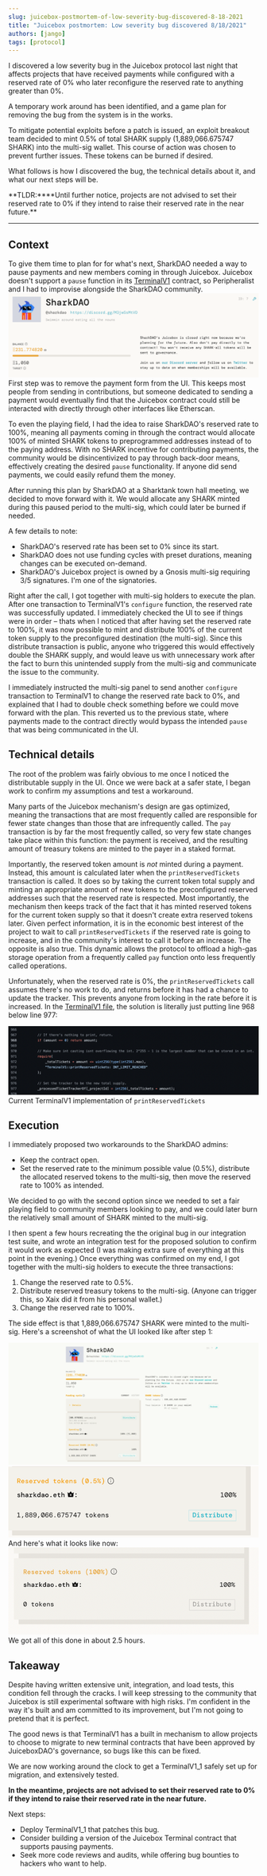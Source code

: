 ```yaml
---
slug: juicebox-postmortem-of-low-severity-bug-discovered-8-18-2021
title: "Juicebox postmortem: Low severity bug discovered 8/18/2021"
authors: [jango]
tags: [protocol]
---
```


I discovered a low severity bug in the Juicebox protocol last night that affects projects that have received payments while configured with a reserved rate of 0% who later reconfigure the reserved rate to anything greater than 0%.

A temporary work around has been identified, and a game plan for removing the bug from the system is in the works.

To mitigate potential exploits before a patch is issued, an exploit breakout team decided to mint 0.5% of total SHARK supply (1,889,066.675747 SHARK) into the multi-sig wallet. This course of action was chosen to prevent further issues. These tokens can be burned if desired.

What follows is how I discovered the bug, the technical details about it, and what our next steps will be.

**TLDR:\*\***Until further notice, projects are not advised to set their reserved rate to 0% if they intend to raise their reserved rate in the near future.\*\*

---

## Context

To give them time to plan for for what's next, SharkDAO needed a way to pause payments and new members coming in through Juicebox. Juicebox doesn't support a `pause` function in its [TerminalV1](https://etherscan.io/address/0xd569D3CCE55b71a8a3f3C418c329A66e5f714431) contract, so Peripheralist and I had to improvise alongside the SharkDAO community.
![](image.png)
First step was to remove the payment form from the UI. This keeps most people from sending in contributions, but someone dedicated to sending a payment would eventually find that the Juicebox contract could still be interacted with directly through other interfaces like Etherscan.

To even the playing field, I had the idea to raise SharkDAO's reserved rate to 100%, meaning all payments coming in through the contract would allocate 100% of minted SHARK tokens to preprogrammed addresses instead of to the paying address. With no SHARK incentive for contributing payments, the community would be disincentivized to pay through back-door means, effectively creating the desired `pause` functionality. If anyone did send payments, we could easily refund them the money.

After running this plan by SharkDAO at a Sharktank town hall meeting, we decided to move forward with it. We would allocate any SHARK minted during this paused period to the multi-sig, which could later be burned if needed.

A few details to note:

- SharkDAO's reserved rate has been set to 0% since its start.
- SharkDAO does not use funding cycles with preset durations, meaning changes can be executed on-demand.
- SharkDAO's Juicebox project is owned by a Gnosis multi-sig requiring 3/5 signatures. I'm one of the signatories.

Right after the call, I got together with multi-sig holders to execute the plan. After one transaction to TerminalV1's `configure` function, the reserved rate was successfully updated. I immediately checked the UI to see if things were in order – thats when I noticed that after having set the reserved rate to 100%, it was now possible to mint and distribute 100% of the current token supply to the preconfigured destination (the multi-sig). Since this distribute transaction is public, anyone who triggered this would effectively double the SHARK supply, and would leave us with unnecessary work after the fact to burn this unintended supply from the multi-sig and communicate the issue to the community.

I immediately instructed the multi-sig panel to send another `configure` transaction to TerminalV1 to change the reserved rate back to 0%, and explained that I had to double check something before we could move forward with the plan. This reverted us to the previous state, where payments made to the contract directly would bypass the intended `pause` that was being communicated in the UI.

## Technical details

The root of the problem was fairly obvious to me once I noticed the distributable supply in the UI. Once we were back at a safer state, I began work to confirm my assumptions and test a workaround.

Many parts of the Juicebox mechanism's design are gas optimized, meaning the transactions that are most frequently called are responsible for fewer state changes than those that are infrequently called. The `pay` transaction is by far the most frequently called, so very few state changes take place within this function: the payment is received, and the resulting amount of treasury tokens are minted to the payer in a staked format.

Importantly, the reserved token amount is _not_ minted during a payment. Instead, this amount is calculated later when the `printReservedTickets` transaction is called. It does so by taking the current token total supply and minting an appropriate amount of new tokens to the preconfigured reserved addresses such that the reserved rate is respected. Most importantly, the mechanism then keeps track of the fact that it has minted reserved tokens for the current token supply so that it doesn't create extra reserved tokens later. Given perfect information, it is in the economic best interest of the project to wait to call `printReservedTickets` if the reserved rate is going to increase, and in the community's interest to call it before an increase. The opposite is also true. This dynamic allows the protocol to offload a high-gas storage operation from a frequently called `pay` function onto less frequently called operations.

Unfortunately, when the reserved rate is 0%, the `printReservedTickets` call assumes there's no work to do, and returns before it has had a chance to update the tracker. This prevents anyone from locking in the rate before it is increased. In the [TerminalV1 file](https://github.com/jbx-protocol/juicehouse/blob/3555d7baf7fa8ba4bc350140201805c740e3df4e/packages/hardhat/contracts/TerminalV1.sol#L968), the solution is literally just putting line 968 below line 977:

![](image-1.png)Current TerminalV1 implementation of `printReservedTickets`

## Execution

I immediately proposed two workarounds to the SharkDAO admins:

- Keep the contract open.
- Set the reserved rate to the minimum possible value (0.5%), distribute the allocated reserved tokens to the multi-sig, then move the reserved rate to 100% as intended.

We decided to go with the second option since we needed to set a fair playing field to community members looking to pay, and we could later burn the relatively small amount of SHARK minted to the multi-sig.

I then spent a few hours recreating the the original bug in our integration test suite, and wrote an integration test for the proposed solution to confirm it would work as expected (I was making extra sure of everything at this point in the evening.) Once everything was confirmed on my end, I got together with the multi-sig holders to execute the three transactions:

1. Change the reserved rate to 0.5%.
2. Distribute reserved treasury tokens to the multi-sig. (Anyone can trigger this, so Xaix did it from his personal wallet.)
3. Change the reserved rate to 100%.

The side effect is that 1,889,066.675747 SHARK were minted to the multi-sig. Here's a screenshot of what the UI looked like after step 1:

![](Screen-Shot-2021-08-19-at-12.43.52-AM-1.png)![](Screen-Shot-2021-08-19-at-12.41.21-AM.png)
And here's what it looks like now:
![](image-2.png)
We got all of this done in about 2.5 hours.

## Takeaway

Despite having written extensive unit, integration, and load tests, this condition fell through the cracks. I will keep stressing to the community that Juicebox is still experimental software with high risks. I'm confident in the way it's built and am committed to its improvement, but I'm not going to pretend that it is perfect.

The good news is that TerminalV1 has a built in mechanism to allow projects to choose to migrate to new terminal contracts that have been approved by JuiceboxDAO's governance, so bugs like this can be fixed.

We are now working around the clock to get a TerminalV1_1 safely set up for migration, and extensively tested.

**In the meantime, projects are not advised to set their reserved rate to 0% if they intend to raise their reserved rate in the near future.**

Next steps:

- Deploy TerminalV1_1 that patches this bug.
- Consider building a version of the Juicebox Terminal contract that supports pausing payments.
- Seek more code reviews and audits, while offering bug bounties to hackers who want to help.
